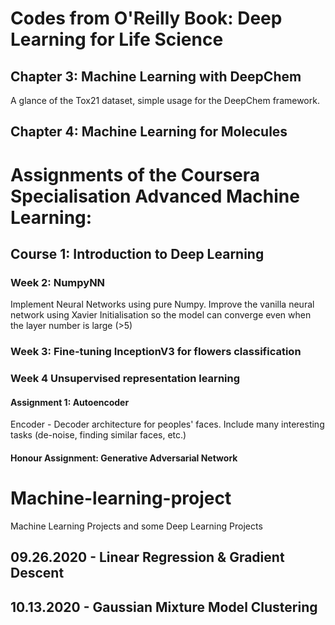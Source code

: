 # Codes from O'Reilly Book: Deep Learning for Life Science

## Chapter 3: Machine Learning with DeepChem

A glance of the Tox21 dataset, simple usage for the DeepChem framework.

## Chapter 4: Machine Learning for Molecules





# Assignments of the Coursera Specialisation Advanced Machine Learning:

## Course 1: Introduction to Deep Learning

### Week 2: NumpyNN

Implement Neural Networks using pure Numpy. Improve the vanilla neural network using Xavier Initialisation so the model can converge even when the layer number is large (>5)

### Week 3: Fine-tuning InceptionV3 for flowers classification

### Week 4 Unsupervised representation learning

#### Assignment 1: Autoencoder

Encoder - Decoder architecture for peoples' faces. Include many interesting tasks (de-noise, finding similar faces, etc.)

#### Honour Assignment: Generative Adversarial Network

# Machine-learning-project
Machine Learning Projects and some Deep Learning Projects

## 09.26.2020 - Linear Regression & Gradient Descent

## 10.13.2020 - Gaussian Mixture Model Clustering
